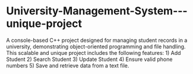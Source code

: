 # University-Management-System---unique-project
A console-based C++ project designed for managing student records in a university, demonstrating object-oriented programming and file handling. This scalable and unique project includes the following features: 1) Add Student 2) Search Student 3) Update Student 4) Ensure valid phone numbers 5) Save and retrieve data from a text file.
